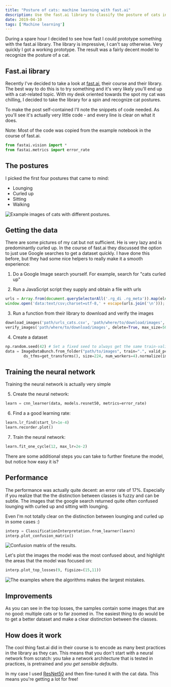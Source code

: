 ```yaml
---
title: "Posture of cats: machine learning with fast.ai"
description: Use the fast.ai library to classify the posture of cats in images.
date: 2019-04-10
tags: ['Machine learning']
---
```

During a spare hour I decided to see how fast I could prototype something with the fast.ai library. The library is impressive, I can't say otherwise. Very quickly I got a working prototype. The result was a fairly decent model to recognize the posture of a cat.

<!--more-->
## Fast.ai library
Recently I've decided to take a look at [fast.ai](https://course.fast.ai), their course and their library. The best way to do this is to try something and it's very likely you'll end up with a cat-related topic. With my desk oriented towards the spot my cat was chilling, I decided to take the library for a spin and recognize cat postures.

To make the post self-contained I'll note the snippets of code needed. As you'll see it's actually very little code - and every line is clear on what it does.

Note: Most of the code was copied from the example notebook in the course of fast.ai.
```python
from fastai.vision import *
from fastai.metrics import error_rate
```

## The postures
I picked the first four postures that came to mind:

* Lounging
* Curled up
* Sitting
* Walking

![Example images of cats with different postures.](postures.png)

## Getting the data
There are some pictures of my cat but not sufficient. He is very lazy and is predominantly curled up.
In the course of fast.ai they discussed the option to just use Google searches to get a dataset quickly. I have done this before, but they had some nice helpers to really make it a smooth experience:

1) Do a Google Image search yourself. For example, search for "cats curled up"

2) Run a JavaScript script they supply and obtain a file with urls
```javascript
urls = Array.from(document.querySelectorAll('.rg_di .rg_meta')).map(el=>JSON.parse(el.textContent).ou);
window.open('data:text/csv;charset=utf-8,' + escape(urls.join('\n')));
```
3) Run a function from their library to download and verify the images
```python
download_images('path/urls_cats.csv', 'path/where/to/download/images', max_pics=200)
verify_images('path/where/to/download/images', delete=True, max_size=500)
```
4) Create a dataset
```python
np.random.seed(42) # Set a fixed seed to always get the same train-validation split
data = ImageDataBunch.from_folder("path/to/images", train=".", valid_pct=0.2,
        ds_tfms=get_transforms(), size=224, num_workers=4).normalize(imagenet_stats)
```

## Training the neural network
Training the neural network is actually very simple

5) Create the neural network:
```python
learn = cnn_learner(data, models.resnet50, metrics=error_rate)
```

6) Find a a good learning rate:
```python
learn.lr_find(start_lr=1e-4)
learn.recorder.plot()
```

7) Train the neural network:
```python
learn.fit_one_cycle(12, max_lr=2e-2)
```
There are some additional steps you can take to further finetune the model, but notice how easy it is?
## Performance
The performance was actually quite decent: an error rate of 17%. Especially if you realize that the the distinction between classes is fuzzy and can be subtle.
The images that the google search returned quite often confused lounging with curled up and sitting with lounging.

Even I'm not totally clear on the distinction between lounging and curled up in some cases :)

```python
interp = ClassificationInterpretation.from_learner(learn)
interp.plot_confusion_matrix()
```
![Confusion matrix of the results.](confusion.png)

Let's plot the images the model was the most confused about, and highlight the areas that the model was focused on:

```python
interp.plot_top_losses(9, figsize=(15,11))
```
![The examples where the algorithms makes the largest mistakes.](toploss.png)


## Improvements
As you can see in the top losses, the samples contain some images that are no good: multiple cats or to far zoomed in. The easiest thing to do would be to get a better dataset and make a clear distinction between the classes.

## How does it work
The cool thing fast.ai did in their course is to encode as many best practices in the library as they can.
This means that you don't start with a neural network from scratch: you take a network architecture that is tested in practices, is pretrained and _you get sensible defaults_.

In my case I used [ResNet50](https://www.kaggle.com/keras/resnet50) and then fine-tuned it with the cat data.
This means you're getting a lot for free!
